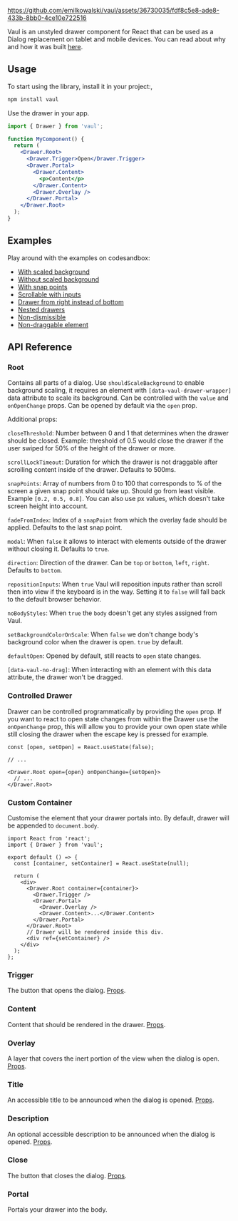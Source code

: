 https://github.com/emilkowalski/vaul/assets/36730035/fdf8c5e8-ade8-433b-8bb0-4ce10e722516

Vaul is an unstyled drawer component for React that can be used as a Dialog replacement on tablet and mobile devices. You can read about why and how it was built [here](https://emilkowal.ski/ui/building-a-drawer-component).

## Usage

To start using the library, install it in your project:,

```bash
npm install vaul
```

Use the drawer in your app.

```jsx
import { Drawer } from 'vaul';

function MyComponent() {
  return (
    <Drawer.Root>
      <Drawer.Trigger>Open</Drawer.Trigger>
      <Drawer.Portal>
        <Drawer.Content>
          <p>Content</p>
        </Drawer.Content>
        <Drawer.Overlay />
      </Drawer.Portal>
    </Drawer.Root>
  );
}
```

## Examples

Play around with the examples on codesandbox:

- [With scaled background](https://codesandbox.io/p/sandbox/drawer-with-scale-g24vvh?file=%2Fapp%2Fmy-drawer.tsx%3A1%2C1)
- [Without scaled background](https://codesandbox.io/p/sandbox/drawer-with-scale-forked-nx2glp?file=%2Fapp%2Fmy-drawer.tsx%3A4%2C1)
- [With snap points](https://codesandbox.io/p/sandbox/drawer-non-dismissable-forked-jchtff?file=/app/my-drawer.tsx:1,1)
- [Scrollable with inputs](https://codesandbox.io/p/sandbox/drawer-with-scale-forked-73f8jw?file=%2Fapp%2Fmy-drawer.tsx%3A1%2C1)
- [Drawer from right instead of bottom](https://codesandbox.io/p/devbox/drawer-direction-right-n338ml?file=%2Fapp%2Fmy-drawer.tsx%3A47%2C2)
- [Nested drawers](https://codesandbox.io/p/sandbox/drawer-non-dismissable-forked-5z2r3j?file=%2Fapp%2Fmy-drawer.tsx%3A49%2C16-49%2C246)
- [Non-dismissible](https://codesandbox.io/p/sandbox/drawer-without-scale-forked-kxh9j5?file=%2Fapp%2Fmy-drawer.tsx%3A1%2C1)
- [Non-draggable element](https://codesandbox.io/p/devbox/drawer-with-scale-forked-hwtfws?file=%2Fapp%2Fmy-drawer.tsx%3A42%2C37)

## API Reference

### Root

Contains all parts of a dialog. Use `shouldScaleBackground` to enable background scaling, it requires an element with `[data-vaul-drawer-wrapper]` data attribute to scale its background.
Can be controlled with the `value` and `onOpenChange` props. Can be opened by default via the `open` prop.

Additional props:

`closeThreshold`: Number between 0 and 1 that determines when the drawer should be closed. Example: threshold of 0.5 would close the drawer if the user swiped for 50% of the height of the drawer or more.

`scrollLockTimeout`: Duration for which the drawer is not draggable after scrolling content inside of the drawer. Defaults to 500ms.

`snapPoints`: Array of numbers from 0 to 100 that corresponds to % of the screen a given snap point should take up. Should go from least visible. Example `[0.2, 0.5, 0.8]`. You can also use px values, which doesn't take screen height into account.

`fadeFromIndex`: Index of a `snapPoint` from which the overlay fade should be applied. Defaults to the last snap point.

`modal`: When `false` it allows to interact with elements outside of the drawer without closing it. Defaults to `true`.

`direction`: Direction of the drawer. Can be `top` or `bottom`, `left`, `right`. Defaults to `bottom`.

`repositionInputs`: When `true` Vaul will reposition inputs rather than scroll then into view if the keyboard is in the way. Setting it to `false` will fall back to the default browser behavior.

`noBodyStyles`: When `true` the `body` doesn't get any styles assigned from Vaul.

`setBackgroundColorOnScale`: When `false` we don't change body's background color when the drawer is open. `true` by default.

`defaultOpen`: Opened by default, still reacts to `open` state changes.

`[data-vaul-no-drag]`: When interacting with an element with this data attribute, the drawer won't be dragged.

### Controlled Drawer

Drawer can be controlled programmatically by providing the `open` prop. If you want to react to open state changes from within the Drawer use the `onOpenChange` prop, this will allow you to provide your own open state while still closing the drawer when the escape key is pressed for example.

```
const [open, setOpen] = React.useState(false);

// ...

<Drawer.Root open={open} onOpenChange={setOpen}>
  // ...
</Drawer.Root>
```

### Custom Container

Customise the element that your drawer portals into. By default, drawer will be appended to `document.body`.

```tsx
import React from 'react';
import { Drawer } from 'vaul';

export default () => {
  const [container, setContainer] = React.useState(null);

  return (
    <div>
      <Drawer.Root container={container}>
        <Drawer.Trigger />
        <Drawer.Portal>
          <Drawer.Overlay />
          <Drawer.Content>...</Drawer.Content>
        </Drawer.Portal>
      </Drawer.Root>
      // Drawer will be rendered inside this div.
      <div ref={setContainer} />
    </div>
  );
};
```

### Trigger

The button that opens the dialog. [Props](https://www.radix-ui.com/docs/primitives/components/dialog#trigger).

### Content

Content that should be rendered in the drawer. [Props](https://www.radix-ui.com/docs/primitives/components/dialog#content).

### Overlay

A layer that covers the inert portion of the view when the dialog is open. [Props](https://www.radix-ui.com/docs/primitives/components/dialog#overlay).

### Title

An accessible title to be announced when the dialog is opened. [Props](https://www.radix-ui.com/docs/primitives/components/dialog#title).

### Description

An optional accessible description to be announced when the dialog is opened. [Props](https://www.radix-ui.com/docs/primitives/components/dialog#description).

### Close

The button that closes the dialog. [Props](https://www.radix-ui.com/docs/primitives/components/dialog#close).

### Portal

Portals your drawer into the body.
